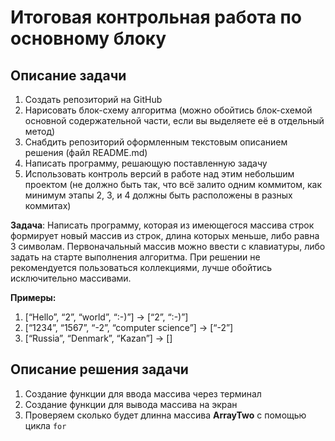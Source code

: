 # Итоговая контрольная работа по основному блоку
## Описание задачи
1. Создать репозиторий на GitHub
2. Нарисовать блок-схему алгоритма (можно обойтись блок-схемой основной содержательной части, если вы выделяете её в отдельный метод)
3. Снабдить репозиторий оформленным текстовым описанием решения (файл README.md)
4. Написать программу, решающую поставленную задачу
5. Использовать контроль версий в работе над этим небольшим проектом (не должно быть так, что всё залито одним коммитом, как минимум этапы 2, 3, и 4 должны быть расположены в разных коммитах)

**Задача**: Написать программу, которая из имеющегося массива строк формирует новый массив из строк, длина которых меньше, либо равна 3 символам. Первоначальный массив можно ввести с клавиатуры, либо задать на старте выполнения алгоритма. При решении не рекомендуется пользоваться коллекциями, лучше обойтись исключительно массивами.

**Примеры:**
 1. [“Hello”, “2”, “world”, “:-)”] → [“2”, “:-)”] 
 2. [“1234”, “1567”, “-2”, “computer science”] → [“-2”] 
3. [“Russia”, “Denmark”, “Kazan”] → []
## Описание решения задачи
1. Создание функции для ввода массива через терминал
2. Создание функции для вывода массива на экран
3. Проверяем сколько будет длинна массива **ArrayTwo** с помощью цикла ``for``
